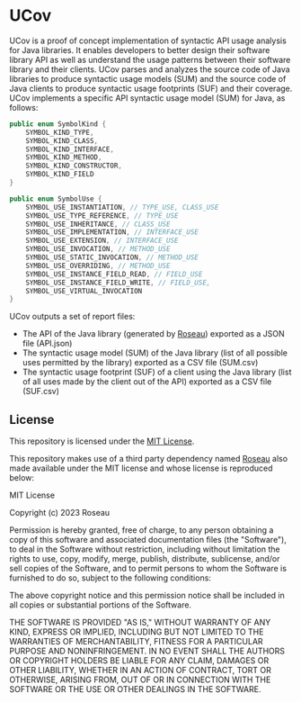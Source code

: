# UCov

UCov is a proof of concept implementation of syntactic API usage analysis for Java libraries.
It enables developers to better design their software library API as well as understand the usage patterns between their software library and their clients.
UCov parses and analyzes the source code of Java libraries to produce syntactic usage models (SUM) and the source code of Java clients to produce syntactic usage footprints (SUF) and their coverage.
UCov implements a specific API syntactic usage model (SUM) for Java, as follows:

```java
public enum SymbolKind {
    SYMBOL_KIND_TYPE,
    SYMBOL_KIND_CLASS,
    SYMBOL_KIND_INTERFACE,
    SYMBOL_KIND_METHOD,
    SYMBOL_KIND_CONSTRUCTOR,
    SYMBOL_KIND_FIELD
}

public enum SymbolUse {
    SYMBOL_USE_INSTANTIATION, // TYPE_USE, CLASS_USE
    SYMBOL_USE_TYPE_REFERENCE, // TYPE_USE
    SYMBOL_USE_INHERITANCE, // CLASS_USE
    SYMBOL_USE_IMPLEMENTATION, // INTERFACE_USE
    SYMBOL_USE_EXTENSION, // INTERFACE_USE
    SYMBOL_USE_INVOCATION, // METHOD_USE
    SYMBOL_USE_STATIC_INVOCATION, // METHOD_USE
    SYMBOL_USE_OVERRIDING, // METHOD_USE
    SYMBOL_USE_INSTANCE_FIELD_READ, // FIELD_USE
    SYMBOL_USE_INSTANCE_FIELD_WRITE, // FIELD_USE,
    SYMBOL_USE_VIRTUAL_INVOCATION
}
```

UCov outputs a set of report files:

- The API of the Java library (generated by [Roseau](https://github.com/alien-tools/roseau)) exported as a JSON file (API.json)
- The syntactic usage model (SUM) of the Java library (list of all possible uses permitted by the library) exported as a CSV file (SUM.csv)
- The syntactic usage footprint (SUF) of a client using the Java library (list of all uses made by the client out of the API) exported as a CSV file (SUF.csv)

## License

This repository is licensed under the [MIT License](LICENSE.md).

This repository makes use of a third party dependency named [Roseau](https://github.com/alien-tools/roseau) also made available under the MIT license and whose license is reproduced below:

<spoiler>
MIT License

Copyright (c) 2023 Roseau

Permission is hereby granted, free of charge, to any person obtaining a copy
of this software and associated documentation files (the "Software"), to deal
in the Software without restriction, including without limitation the rights
to use, copy, modify, merge, publish, distribute, sublicense, and/or sell
copies of the Software, and to permit persons to whom the Software is
furnished to do so, subject to the following conditions:

The above copyright notice and this permission notice shall be included in
all copies or substantial portions of the Software.

THE SOFTWARE IS PROVIDED "AS IS," WITHOUT WARRANTY OF ANY KIND, EXPRESS OR
IMPLIED, INCLUDING BUT NOT LIMITED TO THE WARRANTIES OF MERCHANTABILITY,
FITNESS FOR A PARTICULAR PURPOSE AND NONINFRINGEMENT. IN NO EVENT SHALL THE
AUTHORS OR COPYRIGHT HOLDERS BE LIABLE FOR ANY CLAIM, DAMAGES OR OTHER
LIABILITY, WHETHER IN AN ACTION OF CONTRACT, TORT OR OTHERWISE, ARISING FROM,
OUT OF OR IN CONNECTION WITH THE SOFTWARE OR THE USE OR OTHER DEALINGS IN
THE SOFTWARE.
</spoiler>